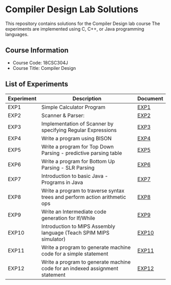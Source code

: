 # Compiler Design Lab Solutions

This repository contains solutions for the Compiler Design lab course  The experiments are implemented using C, C++, or Java programming languages.

## Course Information
- Course Code: 18CSC304J
- Course Title: Compiler Design

## List of Experiments

| Experiment | Description                                                                   | Document                        |
|------------|-------------------------------------------------------------------------------|---------------------------------|
| EXP1       | Simple Calculator Program                                                     | [EXP1](EXP1)                   |
| EXP2       | Scanner & Parser:                                                            | [EXP2](EXP2)                   |
| EXP3       | Implementation of Scanner by specifying Regular Expressions                   | [EXP3](EXP3)                   |
| EXP4       | Write a program using BISON                                                   | [EXP4](EXP4)                   |
| EXP5       | Write a program for Top Down Parsing - predictive parsing table               | [EXP5](EXP5)                   |
| EXP6       | Write a program for Bottom Up Parsing - SLR Parsing                           | [EXP6](EXP6)                   |
| EXP7       | Introduction to basic Java - Programs in Java                                 | [EXP7](EXP7)                   |
| EXP8       | Write a program to traverse syntax trees and perform action arithmetic ops    | [EXP8](EXP8)                   |
| EXP9       | Write an Intermediate code generation for If/While                           | [EXP9](EXP9)                   |
| EXP10      | Introduction to MIPS Assembly language (Teach SPIM MIPS simulator)            | [EXP10](EXP10)                 |
| EXP11      | Write a program to generate machine code for a simple statement               | [EXP11](EXP11)                 |
| EXP12      | Write a program to generate machine code for an indexed assignment statement | [EXP12](EXP12)                 |


